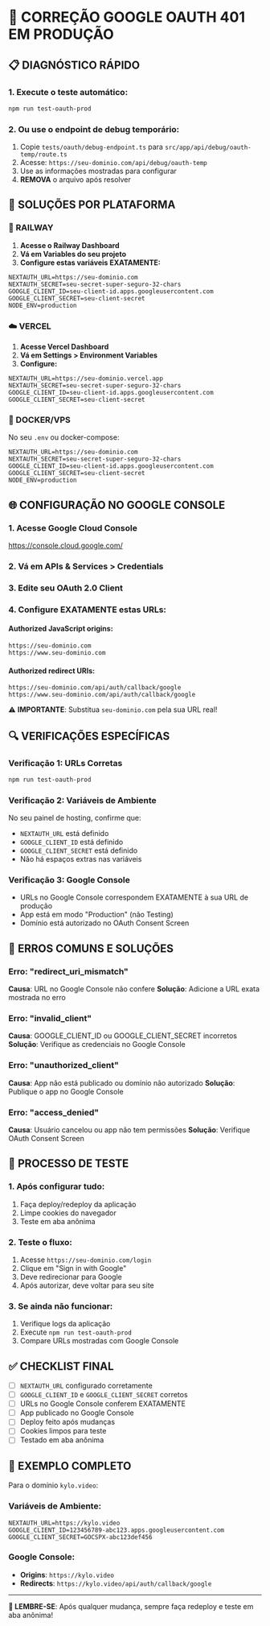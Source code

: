 # 🚨 CORREÇÃO GOOGLE OAUTH 401 EM PRODUÇÃO

## 📋 **DIAGNÓSTICO RÁPIDO**

### **1. Execute o teste automático:**
```bash
npm run test-oauth-prod
```

### **2. Ou use o endpoint de debug temporário:**
1. Copie `tests/oauth/debug-endpoint.ts` para `src/app/api/debug/oauth-temp/route.ts`
2. Acesse: `https://seu-dominio.com/api/debug/oauth-temp`
3. Use as informações mostradas para configurar
4. **REMOVA** o arquivo após resolver

## 🔧 **SOLUÇÕES POR PLATAFORMA**

### **🚂 RAILWAY**

1. **Acesse o Railway Dashboard**
2. **Vá em Variables do seu projeto**
3. **Configure estas variáveis EXATAMENTE:**

```env
NEXTAUTH_URL=https://seu-dominio.com
NEXTAUTH_SECRET=seu-secret-super-seguro-32-chars
GOOGLE_CLIENT_ID=seu-client-id.apps.googleusercontent.com
GOOGLE_CLIENT_SECRET=seu-client-secret
NODE_ENV=production
```

### **☁️ VERCEL**

1. **Acesse Vercel Dashboard**
2. **Vá em Settings > Environment Variables**
3. **Configure:**

```env
NEXTAUTH_URL=https://seu-dominio.vercel.app
NEXTAUTH_SECRET=seu-secret-super-seguro-32-chars
GOOGLE_CLIENT_ID=seu-client-id.apps.googleusercontent.com
GOOGLE_CLIENT_SECRET=seu-client-secret
```

### **🐳 DOCKER/VPS**

No seu `.env` ou docker-compose:

```env
NEXTAUTH_URL=https://seu-dominio.com
NEXTAUTH_SECRET=seu-secret-super-seguro-32-chars
GOOGLE_CLIENT_ID=seu-client-id.apps.googleusercontent.com
GOOGLE_CLIENT_SECRET=seu-client-secret
NODE_ENV=production
```

## 🌐 **CONFIGURAÇÃO NO GOOGLE CONSOLE**

### **1. Acesse Google Cloud Console**
https://console.cloud.google.com/

### **2. Vá em APIs & Services > Credentials**

### **3. Edite seu OAuth 2.0 Client**

### **4. Configure EXATAMENTE estas URLs:**

#### **Authorized JavaScript origins:**
```
https://seu-dominio.com
https://www.seu-dominio.com
```

#### **Authorized redirect URIs:**
```
https://seu-dominio.com/api/auth/callback/google
https://www.seu-dominio.com/api/auth/callback/google
```

⚠️ **IMPORTANTE**: Substitua `seu-dominio.com` pela sua URL real!

## 🔍 **VERIFICAÇÕES ESPECÍFICAS**

### **Verificação 1: URLs Corretas**
```bash
npm run test-oauth-prod
```

### **Verificação 2: Variáveis de Ambiente**
No seu painel de hosting, confirme que:
- `NEXTAUTH_URL` está definido
- `GOOGLE_CLIENT_ID` está definido
- `GOOGLE_CLIENT_SECRET` está definido
- Não há espaços extras nas variáveis

### **Verificação 3: Google Console**
- URLs no Google Console correspondem EXATAMENTE à sua URL de produção
- App está em modo "Production" (não Testing)
- Domínio está autorizado no OAuth Consent Screen

## 🚨 **ERROS COMUNS E SOLUÇÕES**

### **Erro: "redirect_uri_mismatch"**
**Causa**: URL no Google Console não confere
**Solução**: Adicione a URL exata mostrada no erro

### **Erro: "invalid_client"**
**Causa**: GOOGLE_CLIENT_ID ou GOOGLE_CLIENT_SECRET incorretos
**Solução**: Verifique as credenciais no Google Console

### **Erro: "unauthorized_client"**
**Causa**: App não está publicado ou domínio não autorizado
**Solução**: Publique o app no Google Console

### **Erro: "access_denied"**
**Causa**: Usuário cancelou ou app não tem permissões
**Solução**: Verifique OAuth Consent Screen

## 🔄 **PROCESSO DE TESTE**

### **1. Após configurar tudo:**
1. Faça deploy/redeploy da aplicação
2. Limpe cookies do navegador
3. Teste em aba anônima

### **2. Teste o fluxo:**
1. Acesse `https://seu-dominio.com/login`
2. Clique em "Sign in with Google"
3. Deve redirecionar para Google
4. Após autorizar, deve voltar para seu site

### **3. Se ainda não funcionar:**
1. Verifique logs da aplicação
2. Execute `npm run test-oauth-prod`
3. Compare URLs mostradas com Google Console

## ✅ **CHECKLIST FINAL**

- [ ] `NEXTAUTH_URL` configurado corretamente
- [ ] `GOOGLE_CLIENT_ID` e `GOOGLE_CLIENT_SECRET` corretos
- [ ] URLs no Google Console conferem EXATAMENTE
- [ ] App publicado no Google Console
- [ ] Deploy feito após mudanças
- [ ] Cookies limpos para teste
- [ ] Testado em aba anônima

## 🎯 **EXEMPLO COMPLETO**

Para o domínio `kylo.video`:

### **Variáveis de Ambiente:**
```env
NEXTAUTH_URL=https://kylo.video
GOOGLE_CLIENT_ID=123456789-abc123.apps.googleusercontent.com
GOOGLE_CLIENT_SECRET=GOCSPX-abc123def456
```

### **Google Console:**
- **Origins**: `https://kylo.video`
- **Redirects**: `https://kylo.video/api/auth/callback/google`

---

**🚨 LEMBRE-SE**: Após qualquer mudança, sempre faça redeploy e teste em aba anônima!
